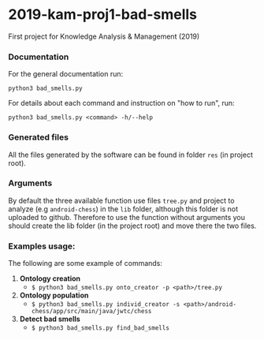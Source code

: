 # 2019-kam-proj1-bad-smells
First project for Knowledge Analysis &amp; Management (2019)
### Documentation
 
For the general documentation run:

    python3 bad_smells.py

For details about each command and instruction on "how to run", run:

    python3 bad_smells.py <command> -h/--help
    
### Generated files
All the files generated by the software can be found in folder `res` (in project root).

### Arguments
By default the three available function use files `tree.py` and project to analyze (e.g `android-chess`) 
in the `lib` folder, although this folder is not uploaded to github. Therefore to use the function without 
arguments you should create the lib folder (in the project root) and move there the two files.

### Examples usage:
The following are some example of commands:
1. **Ontology creation**
    - ```$ python3 bad_smells.py onto_creator -p <path>/tree.py```
2. **Ontology population**
    - ```$ python3 bad_smells.py individ_creator -s <path>/android-chess/app/src/main/java/jwtc/chess```
3. **Detect bad smells**
    - ```$ python3 bad_smells.py find_bad_smells```
